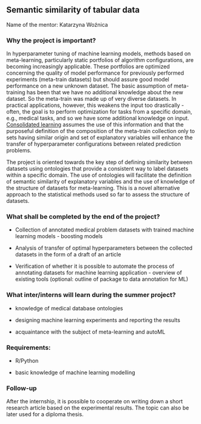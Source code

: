 ## Semantic similarity of tabular data

  
Name of the mentor: Katarzyna Woźnica
    
### Why the project is important?
    

In hyperparameter tuning of machine learning models, methods based on meta-learning, particularly static portfolios of algorithm configurations, are becoming increasingly applicable. These portfolios are optimized concerning the quality of model performance for previously performed experiments (meta-train datasets) but should assure good model performance on a new unknown dataset. The basic assumption of meta-training has been that we have no additional knowledge about the new dataset. So the meta-train was made up of very diverse datasets. In practical applications, however, this weakens the input too drastically - often, the goal is to perform optimization for tasks from a specific domain, e.g., medical tasks, and so we have some additional knowledge on input. [Consolidated learning](https://arxiv.org/abs/2201.11815) assumes the use of this information and that the purposeful definition of the composition of the meta-train collection only to sets having similar origin and set of explanatory variables will enhance the transfer of hyperparameter configurations between related prediction problems.

The project is oriented towards the key step of defining similarity between datasets using ontologies that provide a consistent way to label datasets within a specific domain. The use of ontologies will facilitate the definition of semantic similarity of explanatory variables and the use of knowledge of the structure of datasets for meta-learning. This is a novel alternative approach to the statistical methods used so far to assess the structure of datasets.

  

### What shall be completed by the end of the project?
    
-   Collection of annotated medical problem datasets with trained machine learning models - boosting models
    
-   Analysis of transfer of optimal hyperparameters between the collected datasets in the form of a draft of an article
    
-   Verification of whether it is possible to automate the process of annotating datasets for machine learning application - overview of existing tools (optional: outline of package to data annotation for ML)
    

### What inter/interns will learn during the summer project?
    

-   knowledge of medical database ontologies
    
-   designing machine learning experiments and reporting the results
    
-   acquaintance with the subject of meta-learning and autoML
    

### Requirements:

-   R/Python
    
-   basic knowledge of machine learning modelling
    

  

### Follow-up

After the internship, it is possible to cooperate on writing down a short research article based on the experimental results. The topic can also be later used for a diploma thesis.
